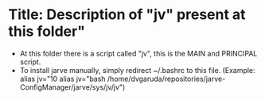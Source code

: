 # Title: Description of "jv" present at this folder"
- At this folder there is a script called "jv", this is the MAIN and PRINCIPAL script.
- To install jarve manually, simply redirect ~/.bashrc to this file. 
(Example: alias jv="10 alias jv="bash /home/dvgaruda/repositories/jarve-ConfigManager/jarve/sys/jv/jv")
